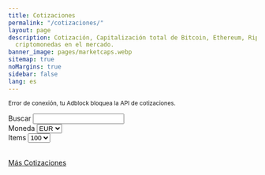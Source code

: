 ```yaml
---
title: Cotizaciones
permalink: "/cotizaciones/"
layout: page
description: Cotización, Capitalización total de Bitcoin, Ethereum, Ripple y las principales
  criptomonedas en el mercado.
banner_image: pages/marketcaps.webp
sitemap: true
noMargins: true
sidebar: false
lang: es
---
```


<small class="error api-error">Error de conexión, tu Adblock bloquea la API de cotizaciones.</small>
<div class="marketcaps-table-top">
    <div class="marketcaps-table-filter">
        <label>
            Buscar
            <input type="search" id="marketcaps-filter-input">
        </label>
    </div>
    <div class="marketcaps-table-currency">
        <label>
            Moneda
            <select id="marketcaps-currency-select">
                <option value="EUR">EUR</option>
                <option value="USD">USD</option>
                <option value="BTC">BTC</option>
                <option value="ETH">ETH</option>
            </select>
        </label>
    </div>
    <div class="marketcaps-table-pagelength">
        <label>
            Items
            <select id="marketcaps-pagelength-select">
                <option value="10">10</option>
                <option value="25">25</option>
                <option value="50">50</option>
                <option selected="selected" value="100">100</option>
            </select>
        </label>
    </div>
</div>

<table id="marketcaps-table" class="display" width="100%"></table>

<div class="marketcaps-table-footer">
	<a href="https://coinmarketcap.com/" rel="nofollow">Más Cotizaciones</a>
</div>

<script type="text/javascript" src="{{ site.baseurl }}/js/jquery.js?{{site.time | date: '%s%N'}}"></script>

<script type="text/javascript" src="https://cdn.datatables.net/v/dt/dt-1.10.16/datatables.min.js"></script>
<script type="text/javascript" src="https://cdn.datatables.net/plug-ins/1.10.16/api/processing().js"></script>
<script type="text/javascript" src="https://cdn.datatables.net/responsive/2.2.1/js/dataTables.responsive.min.js"></script>

<script>
    const coins = {{ site.data.coins | jsonify }};
</script>

<script type="text/javascript" src="{{ site.baseurl }}/js/lang.js?{{site.time | date: '%s%N'}}"></script>
<script type="text/javascript" src="{{ site.baseurl }}/js/marketcaps.js?{{site.time | date: '%s%N'}}"></script>

